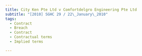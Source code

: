 ```yaml
---
title: City Ken Pte Ltd v Comfortdelgro Engineering Pte Ltd 
subtitle: "[2010] SGHC 29 / 22\_January\_2010"
tags:
  - Contract
  - Breach
  - Contract
  - Contractual terms
  - Implied terms

---
```


